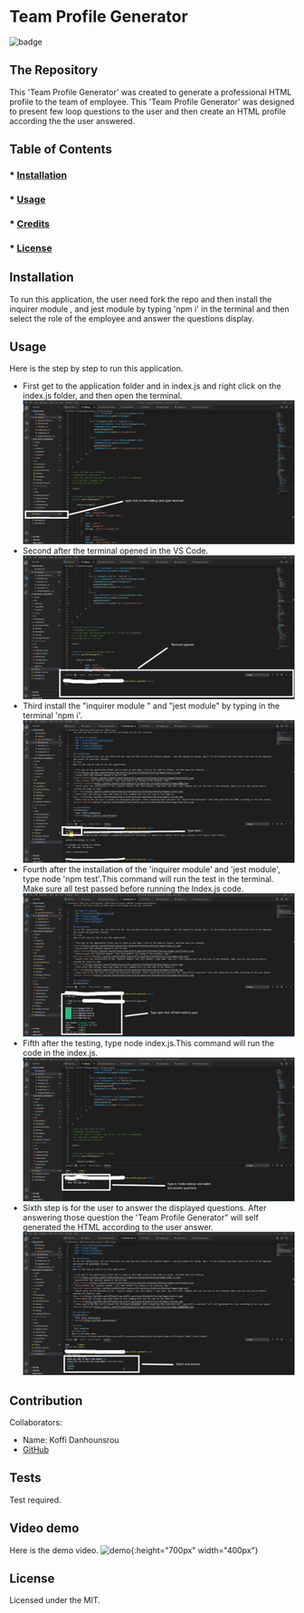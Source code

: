 
  # Team Profile Generator
  ![badge](https://img.shields.io/badge/License-MIT-brightgreen)
 ## The Repository
 This 'Team Profile Generator' was created to generate a professional HTML profile to the team of employee. This 'Team Profile Generator' was designed to present few loop questions to the user and then create an HTML profile according the the user answered.
 
   ## Table of Contents
   ### * [Installation](#installation)
   ### * [Usage](#usage)
   ### * [Credits](#credits)
   ### * [License](#license)
 
 ## Installation
 To run this application, the user need fork the repo and then install the inquirer module , and jest module by typing 'npm i' in the terminal and then select the role of the employee and answer the questions display.
 ## Usage
 Here is the step by step to run this application.

 * First get to the application folder and in index.js and right click on the index.js folder, and then open the terminal.
 ![index](https://github.com/Koffidanh/team-profile-generator/blob/main/images/index_js.png)
 * Second after the terminal opened in the VS Code.
 ![open terminal](https://github.com/Koffidanh/team-profile-generator/blob/main/images/openterminal.png)
 * Third install the "inquirer module " and "jest module" by typing in the terminal 'npm i'.
 ![install inquirer](https://github.com/Koffidanh/team-profile-generator/blob/main/images/npmi.png)
 * Fourth after the installation of the 'inquirer module' and 'jest module', type node 'npm test'.This command will run the test in the terminal. Make sure all test passed before running the Index.js code.
 ![run test](https://github.com/Koffidanh/team-profile-generator/blob/main/images/runtest.png)
 * Fifth after the testing, type node index.js.This command will run the code in the index.js.
 ![run code](https://github.com/Koffidanh/team-profile-generator/blob/main/images/runcode.png)
 * Sixth step is for the user to answer the displayed questions. After answering those question the 'Team Profile Generator" will self generated the HTML according to the user answer.
 ![answer questions](https://github.com/Koffidanh/team-profile-generator/blob/main/images/questions.png)

 ## Contribution
 Collaborators: 
 * Name: Koffi Danhounsrou
 * [GitHub](https://github.com/Koffidanh)

 ## Tests
  Test required. 
## Video demo
Here is the demo video.
![demo](https://github.com/Koffidanh/team-profile-generator/blob/main/images/demo.gif){:height="700px" width="400px"}
 ## License
 Licensed under the MIT.
  
